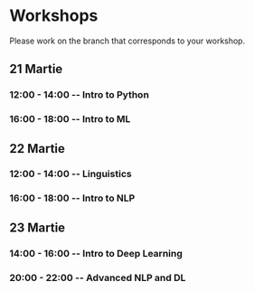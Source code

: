 # Workshops

Please work on the branch that corresponds to your workshop.

## 21 Martie

### 12:00 - 14:00 -- Intro to Python

### 16:00 - 18:00 -- Intro to ML

## 22 Martie

### 12:00 - 14:00 -- Linguistics

### 16:00 - 18:00 -- Intro to NLP

## 23 Martie

### 14:00 - 16:00 -- Intro to Deep Learning

### 20:00 - 22:00 -- Advanced NLP and DL
